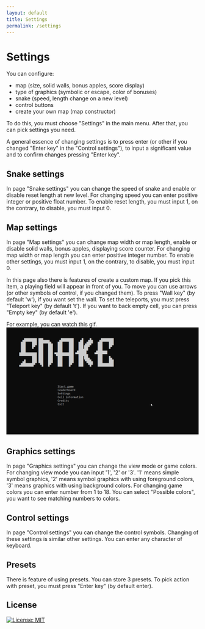 ```yaml
---
layout: default
title: Settings
permalink: /settings
---
```


# Settings

You can configure:
- map (size, solid walls, bonus apples, score display)
- type of graphics (symbolic or escape, color of bonuses)
- snake (speed, length change on a new level)
- control buttons
- create your own map (map constructor)

To do this, you must choose "Settings" in the main menu. After that, you can pick settings you need.

A general essence of changing settings is to press enter (or other if you changed "Enter key" in the "Control settings"),
to input a significant value and to confirm changes pressing "Enter key".

## Snake settings

In page "Snake settings" you can change the speed of snake and enable or disable reset length at new level.
For changing speed you can enter positive integer or positive float number. To enable reset length, you must input 1, on the contrary,
to disable, you must input 0.

## Map settings

In page "Map settings" you can change map width or map length, enable or disable solid walls, bonus apples, displaying score counter.
For changing map width or map length you can enter positive integer number. To enable other settings, you must input 1, 
on the contrary, to disable, you must input 0.

In this page also there is features of create a custom map. If you pick this item, a playing field will appear in front of you.
To move you can use arrows (or other symbols of control, if you changed them). To press "Wall key" (by default 'w'), if you 
want set the wall. To set the teleports, you must press "Teleport key" (by default 't'). If you want to back empty cell, you can press
"Empty key" (by default 'e').

For example, you can watch this gif.
<img src='https://github.com/ArtemChapaev/Snake/blob/Linux_version/docs/map_editor.gif?raw=true'/>


## Graphics settings

In page "Graphics settings" you can change the view mode or game colors. For changing view mode you can input '1', '2' or '3'.
'1' means simple symbol graphics, '2' means symbol graphics with using foreground colors, '3' means graphics with using 
background colors. For changing game colors you can enter number from 1 to 18. You can select "Possible colors", you want
to see matching numbers to colors.

## Control settings

In page "Control settings" you can change the control symbols. Changing of these settings is similar other settings. You can
enter  any character of keyboard.

## Presets
There is feature of using presets. You can store 3 presets. To pick action with preset, you must press "Enter key" (by default enter).


## License
[![License: MIT](https://img.shields.io/badge/License-MIT-yellow.svg)](https://opensource.org/licenses/MIT)